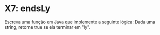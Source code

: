 # X7: endsLy

Escreva uma função em Java que implemente a seguinte lógica: Dada uma string, retorne true se ela terminar em "ly".